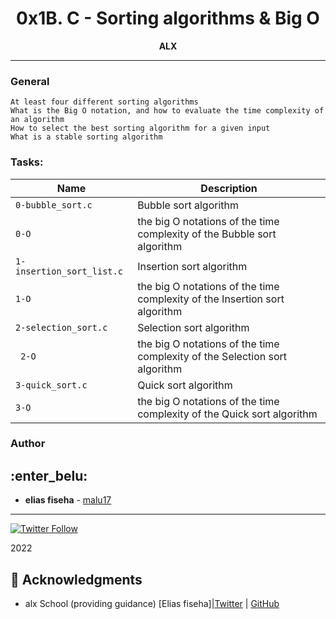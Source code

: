 <H1 align="center"> 0x1B. C - Sorting algorithms & Big O </H1>

<p align="center"> 
   <b>ALX</b>
                
----
<H3> General </H3>
   
    At least four different sorting algorithms
    What is the Big O notation, and how to evaluate the time complexity of an algorithm
    How to select the best sorting algorithm for a given input
    What is a stable sorting algorithm


### Tasks:

| Name | Description                    |
| ------------- | ------------------------------ |
| `0-bubble_sort.c`      |   Bubble sort algorithm   |
| `0-O`      |    the big O notations of the time complexity of the Bubble sort algorithm |
| `1-insertion_sort_list.c`   |  Insertion sort algorithm   |
| `1-O`      |the big O notations of the time complexity of the Insertion sort algorithm|
| `2-selection_sort.c`      | Selection sort algorithm |
| ` 2-O`      |  the big O notations of the time complexity of the Selection sort algorithm   |
| `3-quick_sort.c`      |  Quick sort algorithm   |
| `3-O`      |   the big O notations of the time complexity of the Quick sort algorithm  |

### Author
## :enter_belu: 
* **elias fiseha** - [malu17](https://github.com/malu17)

----
[![Twitter Follow](https://img.shields.io/twitter/follow/JulianR_30.svg?style=social&label=Follow)](https://twitter.com/eliasfiseha1)

2022
## :mega: Acknowledgments

* alx School (providing guidance)
[Elias fiseha]|[Twitter](https://twitter.com/eliasfiseha1) | [GitHub](https://github.com/malu17)

